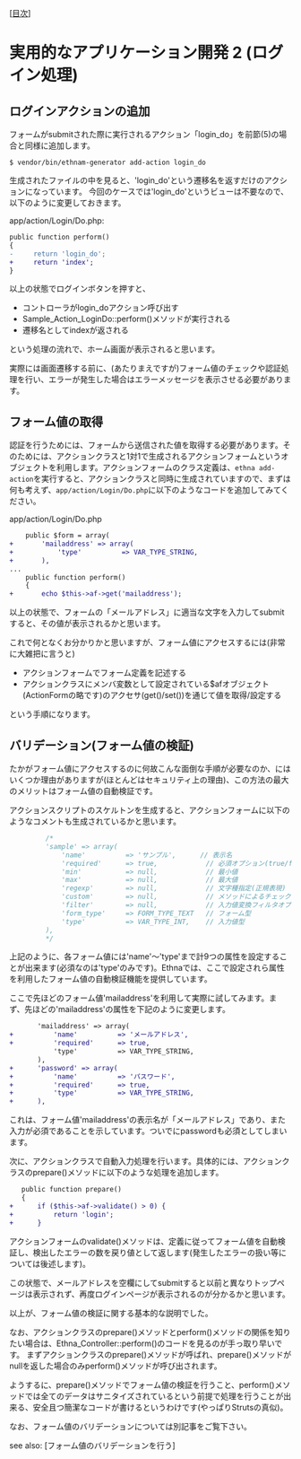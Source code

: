 [[目次](README.md)]
# 実用的なアプリケーション開発 2 (ログイン処理)

## ログインアクションの追加

フォームがsubmitされた際に実行されるアクション「login_do」を前節(5)の場合と同様に追加します。

```
$ vendor/bin/ethnam-generator add-action login_do
```

生成されたファイルの中を見ると、'login_do'という遷移名を返すだけのアクションになっています。
今回のケースでは'login_do'というビューは不要なので、以下のように変更しておきます。

app/action/Login/Do.php:

```diff
public function perform()
{
-     return 'login_do';
+     return 'index';
}
```

以上の状態でログインボタンを押すと、

* コントローラがlogin_doアクション呼び出す
* Sample_Action_LoginDo::perform()メソッドが実行される
* 遷移名としてindexが返される

という処理の流れで、ホーム画面が表示されると思います。

実際には画面遷移する前に、(あたりまえですが)フォーム値のチェックや認証処理を行い、エラーが発生した場合はエラーメッセージを表示させる必要があります。

## フォーム値の取得

認証を行うためには、フォームから送信された値を取得する必要があります。そのためには、アクションクラスと1対1で生成されるアクションフォームというオブジェクトを利用します。アクションフォームのクラス定義は、`ethna add-action`を実行すると、アクションクラスと同時に生成されていますので、まずは何も考えず、`app/action/Login/Do.php`に以下のようなコードを追加してみてください。

app/action/Login/Do.php

```diff
    public $form = array(
+       'mailaddress' => array(
+           'type'          => VAR_TYPE_STRING,
+       ),
...
    public function perform()
    {
+       echo $this->af->get('mailaddress');
```

以上の状態で、フォームの「メールアドレス」に適当な文字を入力してsubmitすると、その値が表示されるかと思います。

これで何となくお分かりかと思いますが、フォーム値にアクセスするには(非常に大雑把に言うと)

* アクションフォームでフォーム定義を記述する
* アクションクラスにメンバ変数として設定されている$afオブジェクト(ActionFormの略です)のアクセサ(get()/set())を通じて値を取得/設定する

という手順になります。

## バリデーション(フォーム値の検証)


たかがフォーム値にアクセスするのに何故こんな面倒な手順が必要なのか、にはいくつか理由がありますが(ほとんどはセキュリティ上の理由)、この方法の最大のメリットはフォーム値の自動検証です。

アクションスクリプトのスケルトンを生成すると、アクションフォームに以下のようなコメントも生成されているかと思います。

```php
         /*
         'sample' => array(
             'name'          => 'サンプル',      // 表示名
             'required'      => true,            // 必須オプション(true/false)
             'min'           => null,            // 最小値
             'max'           => null,            // 最大値
             'regexp'        => null,            // 文字種指定(正規表現)
             'custom'        => null,            // メソッドによるチェック
             'filter'        => null,            // 入力値変換フィルタオプション
             'form_type'     => FORM_TYPE_TEXT   // フォーム型
             'type'          => VAR_TYPE_INT,    // 入力値型
         ),
         */
```

上記のように、各フォーム値には'name'〜'type'まで計9つの属性を設定することが出来ます(必須なのは'type'のみです)。Ethnaでは、ここで設定されら属性を利用したフォーム値の自動検証機能を提供しています。

ここで先ほどのフォーム値'mailaddress'を利用して実際に試してみます。まず、先ほどの'mailaddress'の属性を下記のように変更します。

```diff
       'mailaddress' => array(
+          'name'          => 'メールアドレス',
+          'required'      => true,
           'type'          => VAR_TYPE_STRING,
       ),
+      'password' => array(
+          'name'          => 'パスワード',
+          'required'      => true,
+          'type'          => VAR_TYPE_STRING,
+      ),
```

これは、フォーム値'mailaddress'の表示名が「メールアドレス」であり、また入力が必須であることを示しています。ついでにpasswordも必須としてしまいます。


次に、アクションクラスで自動入力処理を行います。具体的には、アクションクラスのprepare()メソッドに以下のような処理を追加します。

```diff
   public function prepare()
   {
+      if ($this->af->validate() > 0) {
+          return 'login';
+      }
```

アクションフォームのvalidate()メソッドは、定義に従ってフォーム値を自動検証し、検出したエラーの数を戻り値として返します(発生したエラーの扱い等については後述します)。

この状態で、メールアドレスを空欄にしてsubmitすると以前と異なりトップページは表示されず、再度ログインページが表示されるのが分かるかと思います。

以上が、フォーム値の検証に関する基本的な説明でした。

なお、アクションクラスのprepare()メソッドとperform()メソッドの関係を知りたい場合は、Ethna_Controller::perform()のコードを見るのが手っ取り早いです。
まずアクションクラスのprepare()メソッドが呼ばれ、prepare()メソッドがnullを返した場合のみperform()メソッドが呼び出されます。

ようするに、prepare()メソッドでフォーム値の検証を行うこと、perform()メソッドでは全てのデータはサニタイズされているという前提で処理を行うことが出来る、安全且つ簡潔なコードが書けるというわけです(やっぱりStrutsの真似)。

なお、フォーム値のバリデーションについては別記事をご覧下さい。

see also: [フォーム値のバリデーションを行う]

